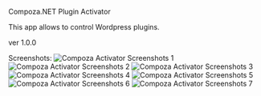Compoza.NET Plugin Activator

This app allows to control Wordpress plugins.

ver 1.0.0

Screenshots:
![Compoza Activator Screenshots 1](screenshots/1.png)
![Compoza Activator Screenshots 2](screenshots/2.png)
![Compoza Activator Screenshots 3](screenshots/3.png)
![Compoza Activator Screenshots 4](screenshots/4.png)
![Compoza Activator Screenshots 5](screenshots/5.png)
![Compoza Activator Screenshots 6](screenshots/6.png)
![Compoza Activator Screenshots 7](screenshots/7.png)